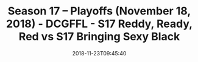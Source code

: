 ---
title: Season 17 – Playoffs (November 18, 2018) - DCGFFL - S17 Reddy, Ready, Red vs
  S17 Bringing Sexy Black
teams-score:
- team: _teams/s17-red.md
  score: 34
- team: _teams/s17-black.md
  score: 6
mvp: E. Green (Red), JJ Johnson (Black)
game-ball: M. Malysa (Red), A. Pratt (Black)
season: 17
week: 0
date: '2018-11-23T09:45:40'
pageid: season-17-playoffs-november-18-2018-6704-vs-6688
---